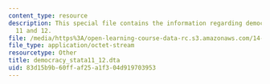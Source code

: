 ```yaml
---
content_type: resource
description: This special file contains the information regarding democracy stata
  11 and 12.
file: /media/https%3A/open-learning-course-data-rc.s3.amazonaws.com/14-452-economic-growth-fall-2016/83d15b9b60ffaf25a1f304d919703953_democracy_stata11_12.dta
file_type: application/octet-stream
resourcetype: Other
title: democracy_stata11_12.dta
uid: 83d15b9b-60ff-af25-a1f3-04d919703953
---
```

